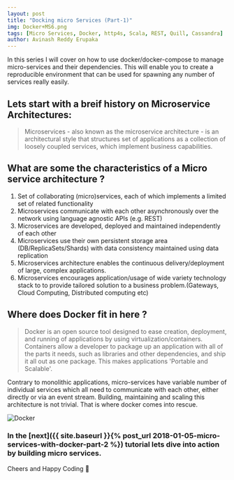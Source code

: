 ```yaml
---
layout: post
title: "Docking micro Services (Part-1)"
img: Docker+MS6.png
tags: [Micro Services, Docker, http4s, Scala, REST, Quill, Cassandra]
author: Avinash Reddy Erupaka
---
```

In this series I will cover on how to use docker/docker-compose to manage micro-services and their dependencies. This will enable you to create a reproducible environment that can be used for spawning any number of services really easily.

## Lets start with a breif history on Microservice Architectures:

> Microservices - also known as the microservice architecture - is an architectural style that structures set of applications as a collection of loosely coupled services, which implement business capabilities.

## What are some the characteristics of a Micro service architecture ?

1. Set of collaborating (micro)services, each of which implements a limited set of related functionality
2. Microservices communicate with each other asynchronously over the network using language agnostic APIs (e.g. REST)
3. Microservices are developed, deployed and maintained independently of each other
4. Microservices use their own persistent storage area (DB/ReplicaSets/Shards) with data consistency maintained using data replication
5. Microservices architecture enables the continuous delivery/deployment of large, complex applications.
6. Microservices encourages application/usage of wide variety technology stack to to provide tailored solution to a business problem.(Gateways, Cloud Computing, Distributed computing etc)

## Where does Docker fit in here ?

> Docker is an open source tool designed to ease creation, deployment, and running of applications by using  virtualization/containers. Containers allow a developer to package up an application with all of the parts it needs, such as libraries and other dependencies, and ship it all out as one package. This makes applications 'Portable and Scalable'.

Contrary to monolithic applications, micro-services have variable number of individual services which all need to communicate with each other, either directly or via an event stream. Building, maintaining and scaling this architecture is not trivial. That is where docker comes into rescue.

![Docker]({{site.baseurl}}/assets/img/docker-ms-bg.png)


### In the [next]({{ site.baseurl }}{% post_url 2018-01-05-micro-services-with-docker-part-2 %}) tutorial lets dive into action by building micro services.

Cheers and Happy Coding 🤘
